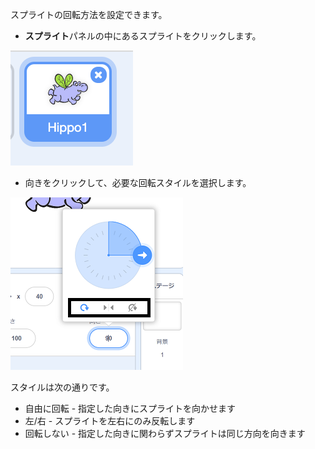 スプライトの回転方法を設定できます。

- **スプライト**パネルの中にあるスプライトをクリックします。

![選択しているスプライト](images/click-sprite.png)

- 向きをクリックして、必要な回転スタイルを選択します。

![違う回転の種類](images/rotation-style.png)

スタイルは次の通りです。

- 自由に回転 -​​ 指定した向きにスプライトを向かせます
- 左/右 - スプライトを左右にのみ反転します
- 回転しない - 指定した向きに関わらずスプライトは同じ方向を向きます